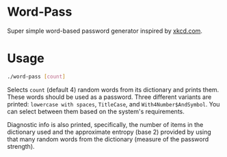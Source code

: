 Word-Pass
=========

Super simple word-based password generator inspired by [xkcd.com](https://xkcd.com/936/).

Usage
=====

```bash
./word-pass [count]
```

Selects `count` (default 4) random words from its dictionary and prints them. These words should be used as a password. Three different variants are printed: `lowercase with spaces`, `TitleCase`, and `With4Number$AndSymbol`. You can select between them based on the system's requirements.

Diagnostic info is also printed, specifically, the number of items in the dictionary used and the approximate entropy (base 2) provided by using that many random words from the dictionary (measure of the password strength).
